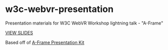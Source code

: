 # w3c-webvr-presentation

Presentation materials for W3C WebVR Workshop lightning talk - "A-Frame"

[VIEW SLIDES](https://ngokevin.github.io/w3c-webvr-presentation/)

Based off of [A-Frame Presentation Kit](https://github.com/aframevr/aframe-presentation-kit)
